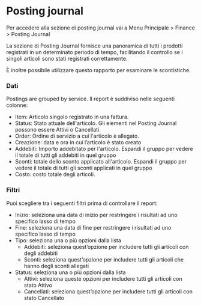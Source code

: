# Posting journal

Per accedere alla sezione di posting journal vai a Menu Principale > Finance > Posting Journal

La sezione di Posting Journal fornisce una panoramica di tutti i prodotti registrati in un determinato periodo di tempo, facilitando il controllo se i singoli articoli sono stati registrati correttamente.

È inoltre possibile utilizzare questo rapporto per esaminare le scontistiche.

### Dati

Postings are grouped by service. 
Il report è suddiviso nelle seguenti colonne:

* Item: Articolo singolo registrato in una fattura.
* Status: Stato attuale dell'articolo. Gli elementi nel Posting Journal possono essere Attivi o Cancellati
* Order: Ordine di servizio a cui l'articolo è allegato.
* Creazione: data e ora in cui l’articolo è stato creato
* Addebiti: Importo addebitato per l'articolo. Espandi il gruppo per vedere il totale di tutti gli addebiti in quel gruppo
* Sconti: totale dello sconto applicato all'articolo. Espandi il gruppo per vedere il totale di tutti gli sconti applicati in quel gruppo
* Costo: costo totale degli articoli. 

### Filtri

Puoi scegliere tra i seguenti filtri prima di controllare il report: 

* Inizio: seleziona una data di inizio per restringere i risultati ad uno specifico lasso di tempo
* Fine: seleziona una data di fine per restringere i risultati ad uno specifico lasso di tempo
* Tipo: seleziona una o più opzioni dalla lista
    * Addebiti: seleziona quest’opzione per includere tutti gli articoli con degli addebiti 
    * Sconti: seleziona quest’opzione per includere tutti gli articoli che hanno degli sconti allegati
* Status: seleziona una o più opzioni dalla lista
    * Attivi: seleziona queste opzioni per includere tutti gli articoli con stato Attivo
    * Cancellati: seleziona quest’opzione per includere tutti gli articoli con stato Cancellato
